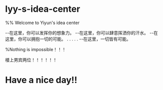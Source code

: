 # lyy-s-idea-center


%% Welcome to Yiyun's idea center

--在这里，你可以发挥你的想象力。
--在这里，你可以肆意挥洒你的汗水。
--在这里，你可以拥抱一切的可能。
.
.
.
.
.
--在这里，一切皆有可能。

%Nothing is impossible！！！

楼上男宾两位！！！！！！

# Have a nice day!!